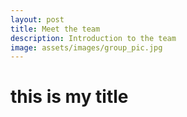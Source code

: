 ```yaml
---
layout: post
title: Meet the team
description: Introduction to the team
image: assets/images/group_pic.jpg
---
```

# this is my title

